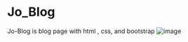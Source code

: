 # Jo_Blog
Jo-Blog is blog page with html , css, and bootstrap
![image](https://user-images.githubusercontent.com/84576929/224690753-6a61bffd-d6b7-4be6-b406-dc88877f5341.png)
